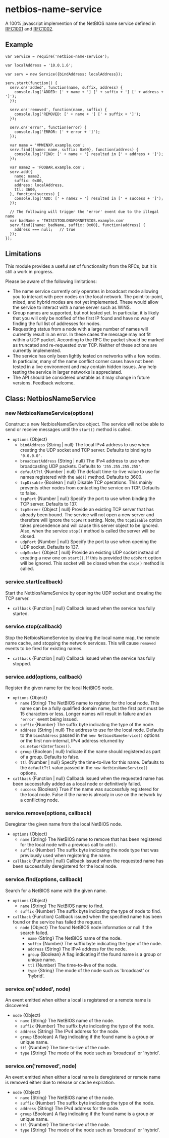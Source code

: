 # netbios-name-service

A 100% javascript implemention of the NetBIOS name service defined in
[RFC1001][] and [RFC1002][].

## Example

    var Service = require('netbios-name-service');

    var localAddress = '10.0.1.6';

    var serv = new Service({bindAddress: localAddress});

    serv.start(function() {
      serv.on('added', function(name, suffix, address) {
        console.log('ADDED: [' + name + '] [' + suffix + '] [' + address + ']');
      });

      serv.on('removed', function(name, suffix) {
        console.log('REMOVED: [' + name + '] [' + suffix + ']');
      });

      serv.on('error', function(error) {
        console.log('ERROR: [' + error + ']');
      });

      var name = 'VMWINXP.example.com';
      serv.find({name: name, suffix: 0x00}, function(address) {
        console.log('FIND: [' + name + '] resulted in [' + address + ']');
      });

      var name2 = 'FOOBAR.example.com';
      serv.add({
        name: name2,
        suffix: 0x00,
        address: localAddress,
        ttl: 3600,
      }, function(success) {
        console.log('ADD: [' + name2 + '] resulted in [' + success + ']');
      });

      // The following will trigger the 'error' event due to the illegal name
      var badName = 'THISISTOOLONGFORNETBIOS.example.com'
      serv.find({name: badName, suffix: 0x00}, function(address) {
        address === null;   // true
      });
    });

## Limitations

This module provides a useful set of functionality from the RFCs, but it is
still a work in progress.

Please be aware of the following limitations:

* The name service currently only operates in broadcast mode allowing you
  to interact with peer nodes on the local network.  The point-to-point,
  mixed, and hybrid modes are not yet implemented.  These would allow the
  service to interact with a name server such as WINS.
* Group names are supported, but not tested yet.  In particular, it is
  likely that you will only be notified of the first IP found and have no
  way of finding the full list of addresses for nodes.
* Requesting status from a node with a large number of names will currently
  result in an error.  In these cases the message may not fit within a UDP
  packet.  According to the RFC the packet should be marked as truncated and
  re-requested over TCP.  Neither of these actions are currently implemented.
* The service has only been lightly tested on networks with a few nodes.  In
  particular, many of the name conflict corner cases have not been tested in a
  live environment and may contain hidden issues.  Any help testing the service
  in larger networks is appreciated.
* The API should be considered unstable as it may change in future versions.
  Feedback welcome.

## Class: NetbiosNameService

### new NetbiosNameService(options)

Construct a new NetbiosNameService object.  The service will not be able to
send or receive messages until the `start()` method is called.

* `options` {Object}
  * `bindAddress` {String | null} The local IPv4 address to use when creating
    the UDP socket and TCP server.  Defaults to binding to `'0.0.0.0'`.
  * `broadcastAddress` {String | null} The IPv4 address to use when
    broadcasting UDP packets.  Defaults to `'255.255.255.255'`.
  * `defaultTtl` {Number | null} The default time-to-live value to use for
    names registered with the `add()` method.  Defaults to 3600.
  * `tcpDisable` {Boolean | null} Disable TCP operations.  This mainly
    prevents other nodes from contacting the service on TCP.  Defaults to
    false.
  * `tcpPort` {Number | null} Specify the port to use when binding the TCP
    server.  Defaults to 137.
  * `tcpServer` {Object | null} Provide an existing TCP server that has
    already been bound.  The service will not open a new server and therefore
    will ignore the `tcpPort` setting.  Note, the `tcpDisable` option takes
    precendence and will cause this server object to be ignored.  Also,
    when the service `stop()` method is called the server will be closed.
  * `udpPort` {Number | null} Specify the port to use when opening the UDP
    socket.  Defaults to 137.
  * `udpSocket` {Object | null} Provide an existing UDP socket instead of
    creating a new one on `start()`.  If this is provided the `udpPort`
    option will be ignored.  This socket will be closed when the `stop()`
    method is called.

### service.start(callback)

Start the NetbiosNameService by opening the UDP socket and creating the
TCP server.

* `callback` {Function | null} Callback issued when the service has fully
  started.

### service.stop(callback)

Stop the NetbiosNameService by clearing the local name map, the remote
name cache, and stopping the network services.  This will cause `removed`
events to be fired for existing names.

* `callback` {Function | null} Callback issued when the service has fully
  stopped.

### service.add(options, callback)

Register the given name for the local NetBIOS node.

* `options` {Object}
  * `name` {String} The NetBIOS name to register for the local node.  This
    name can be a fully qualified domain name, but the first part must be
    15 characters or less.  Longer names will result in failure and an
    `'error'` event being issued.
  * `suffix` {Number} The suffix byte indicating the type of the node.
  * `address` {String | null} The address to use for the local node.  Defaults
    to the `bindAddress` passed in the `new NetbiosNameService()` options or
    the first non-internal, IPv4 address returned by `os.networkInterfaces()`.
  * `group` {Boolean | null} Indicate if the name should registered as part
    of a group.  Defaults to false.
  * `ttl` {Number | null} Specify the time-to-live for this name.  Defaults
    to the `defaultTtl` value passed in the `new NetbiosNameService()` options.
* `callback` {Function | null} Callback issued when the requested name has
  been successfully added as a local node or definitively failed.
  * `success` {Boolean} True if the name was successfuly registered for the
    local node.  False if the name is already in use on the network by a
    conflicting node.

### service.remove(options, callback)

Deregister the given name from the local NetBIOS node.

* `options` {Object}
  * `name` {String} The NetBIOS name to remove that has been registered for
    the local node with a previous call to `add()`.
  * `suffix` {Number} The suffix byte indicating the node type that was
    previously used when registering the name.
* `callback` {Function | null} Callback issued when the requested name has
  been successfully deregistered for the local node.

### service.find(options, callback)

Search for a NetBIOS name with the given name.

* `options` {Object}
  * `name` {String} The NetBIOS name to find.
  * `suffix` {Number} The suffix byte indicating the type of node to find.
* `callback` {Function} Callback issued when the specified name has been
  found or the service has failed the request.
  * `node` {Object} The found NetBIOS node information or null if the search
    failed.
    * `name` {String} The NetBIOS name of the node.
    * `suffix` {Number} The suffix byte indicating the type of the node.
    * `address` {String} The IPv4 address for the node.
    * `group` {Boolean} A flag indicating if the found name is a group or
      unique name.
    * `ttl` {Number} The time-to-live of the node.
    * `type` {String} The mode of the node such as 'broadcast' or 'hybrid'.

### service.on('added', node)

An event emitted when either a local is registered or a remote name is
discovered.

* `node` {Object}
  * `name` {String} The NetBIOS name of the node.
  * `suffix` {Number} The suffix byte indicating the type of the node.
  * `address` {String} The IPv4 address for the node.
  * `group` {Boolean} A flag indicating if the found name is a group or
    unique name.
  * `ttl` {Number} The time-to-live of the node.
  * `type` {String} The mode of the node such as 'broadcast' or 'hybrid'.

### service.on('removed', node)

An event emitted when either a local name is deregistered or remote name is
removed either due to release or cache expiration.

* `node` {Object}
  * `name` {String} The NetBIOS name of the node.
  * `suffix` {Number} The suffix byte indicating the type of the node.
  * `address` {String} The IPv4 address for the node.
  * `group` {Boolean} A flag indicating if the found name is a group or
    unique name.
  * `ttl` {Number} The time-to-live of the node.
  * `type` {String} The mode of the node such as 'broadcast' or 'hybrid'.

[RFC1001]: http://tools.ietf.org/rfc/rfc1001.txt
[RFC1002]: http://tools.ietf.org/rfc/rfc1002.txt
